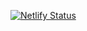 [![Netlify Status](https://api.netlify.com/api/v1/badges/5794c457-e407-4f7c-90c4-f0bc5bb83913/deploy-status)](https://app.netlify.com/sites/flamboyant-meitner-abca2e/deploys)